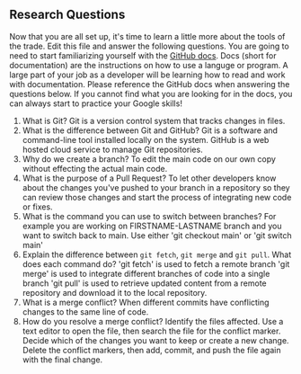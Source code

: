 ## Research Questions 

Now that you are all set up, it's time to learn a little more about the tools of the trade. Edit this file and answer the following questions. You are going to need to start familiarizing yourself with the [GitHub docs](https://docs.github.com/en). Docs (short for documentation) are the instructions on how to use a languge or program. A large part of your job as a developer will be learning how to read and work with documentation. Please reference the GitHub docs when answering the questions below. If you cannot find what you are looking for in the docs, you can always start to practice your Google skills!

1. What is Git? 
    Git is a version control system that tracks changes in files.
2. What is the difference between Git and GitHub? 
    Git is a software and command-line tool installed locally on the system. GitHub is a web hosted cloud service to manage Git repositories.
3. Why do we create a branch? 
    To edit the main code on our own copy without effecting the actual main code.
4. What is the purpose of a Pull Request? 
    To let other developers know about the changes you've pushed to your branch in a repository so they can review those changes and start the process of integrating new code or fixes.
5. What is the command you can use to switch between branches? For example you are working on FIRSTNAME-LASTNAME branch and you want to switch back to main.
    Use either 'git checkout main' or 'git switch main'
6. Explain the difference between `git fetch`, `git merge` and `git pull`. What does each command do?
    'git fetch' is used to fetch a remote branch
    'git merge' is used to integrate different branches of code into a single branch
    'git pull' is used to retrieve updated content from a remote repository and download it to the local repository.
7. What is a merge conflict?
    When different commits have conflicting changes to the same line of code.
8. How do you resolve a merge conflict?
    Identify the files affected. Use a text editor to open the file, then search the file for the conflict marker. Decide which of the changes you want to keep or create a new change. Delete the conflict markers, then add, commit, and push the file again with the final change.
